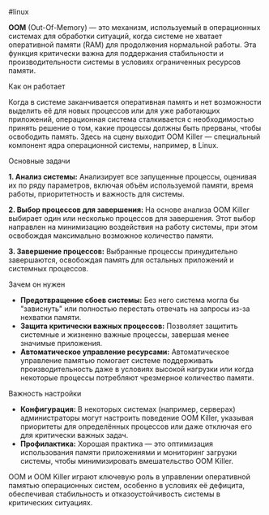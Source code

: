 #linux 

**OOM** (Out-Of-Memory) — это механизм, используемый в операционных системах для обработки ситуаций, когда системе не хватает оперативной памяти (RAM) для продолжения нормальной работы. Эта функция критически важна для поддержания стабильности и производительности системы в условиях ограниченных ресурсов памяти.

Как он работает

Когда в системе заканчивается оперативная память и нет возможности выделить её для новых процессов или для уже работающих приложений, операционная система сталкивается с необходимостью принять решение о том, какие процессы должны быть прерваны, чтобы освободить память. Здесь на сцену выходит OOM Killer — специальный компонент ядра операционной системы, например, в Linux.

Основные задачи

**1. Анализ системы:** Анализирует все запущенные процессы, оценивая их по ряду параметров, включая объём используемой памяти, время работы, приоритетность и важность для системы.

**2. Выбор процессов для завершения:** На основе анализа OOM Killer выбирает один или несколько процессов для завершения. Этот выбор направлен на минимизацию воздействия на работу системы, при этом освобождая максимально возможное количество памяти.

**3. Завершение процессов:** Выбранные процессы принудительно завершаются, освобождая память для остальных приложений и системных процессов.

Зачем он нужен

- **Предотвращение сбоев системы:** Без него система могла бы "зависнуть" или полностью перестать отвечать на запросы из-за нехватки памяти.
- **Защита критически важных процессов:** Позволяет защитить системные и жизненно важные процессы, завершая менее значимые приложения.
- **Автоматическое управление ресурсами:** Автоматическое управление памятью помогает системе поддерживать производительность даже в условиях высокой нагрузки или когда некоторые процессы потребляют чрезмерное количество памяти.

Важность настройки

- **Конфигурация:** В некоторых системах (например, серверах) администраторы могут настроить поведение OOM Killer, указывая приоритеты для определённых процессов или даже отключая его для критически важных задач.
- **Профилактика:** Хорошая практика — это оптимизация использования памяти приложениями и мониторинг загрузки системы, чтобы минимизировать вмешательство OOM Killer.

OOM и OOM Killer играют ключевую роль в управлении оперативной памятью операционных систем, особенно в условиях её дефицита, обеспечивая стабильность и отказоустойчивость системы в критических ситуациях.